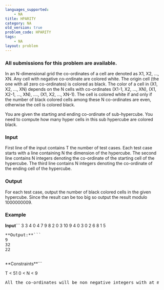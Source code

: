 ```yaml
---
languages_supported:
    - NA
title: HPARITY
category: NA
old_version: true
problem_code: HPARITY
tags:
    - NA
layout: problem
---
```

###  All submissions for this problem are available. 

In an N-dimensional grid the co-ordinates of a cell are denoted as X1, X2, ..., XN. Any cell with negative co-ordinate are colored white. The origin cell (the one with all zero co-ordinates) is colored as black. The color of a cell in (X1, X2, ..., XN) depends on the N cells with co-ordinates (X1-1, X2, ..., XN), (X1, X2-1, ..., XN), ...., (X1, X2, ..., XN-1). The cell is colored white if and only if the number of black colored cells among these N co-ordinates are even, otherwise the cell is colored black.

You are given the starting and ending co-ordinate of sub-hypercube. You need to compute how many hyper cells in this sub hypercube are colored black.

### Input

First line of the input contains T the number of test cases. Each test case starts with a line containing N the dimension of the hypercube. The second line contains N integers denoting the co-ordinate of the starting cell of the hypercube. The third line contains N integers denoting the co-ordinate of the ending cell of the hypercube.

### Output

For each test case, output the number of black colored cells in the given hypercube. Since the result can be too big so output the result modulo 1000000009.

### Example


**Input**```
3
3
4 0 4
7 9 8
2
0 3
10 9
4
0 3 0 2
6 8 1 5

<pre>**Output:**```
9
32
22

</pre>**Constraints**```
T < 51
0 < N < 9
<pre>All the co-ordinates will be non negative integers with at most 15 digits.

